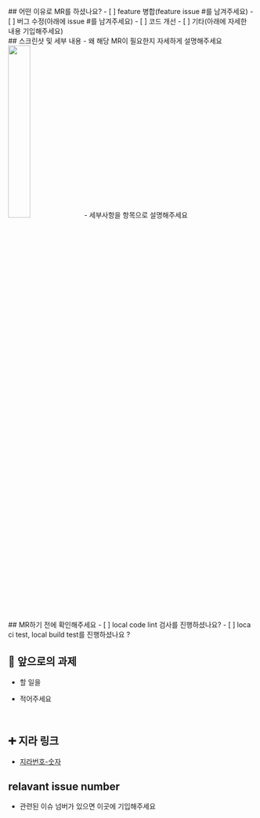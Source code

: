 <br/>
## 어떤 이유로 MR를 하셨나요?
- [ ] feature 병합(feature issue #를 남겨주세요)
- [ ] 버그 수정(아래에 issue #를 남겨주세요)
- [ ] 코드 개선
- [ ] 기타(아래에 자세한 내용 기입해주세요)

<br/>
## 스크린샷 및 세부 내용 - 왜 해당 MR이 필요한지 자세하게 설명해주세요
<img src="파일주소" width="30%" height="30%"/>
- 세부사항을 항목으로 설명해주세요

<br/>
## MR하기 전에 확인해주세요
- [ ] local code lint 검사를 진행하셨나요?
- [ ] loca ci test, local build test를 진행하셨나요 ?

<br/>

## 🔧 앞으로의 과제

- 할 일을

- 적어주세요

  <br/>

## ➕ 지라 링크

- [지라번호-숫자](지라주소)


## relavant issue number

- 관련된 이슈 넘버가 있으면 이곳에 기입해주세요

<br/>